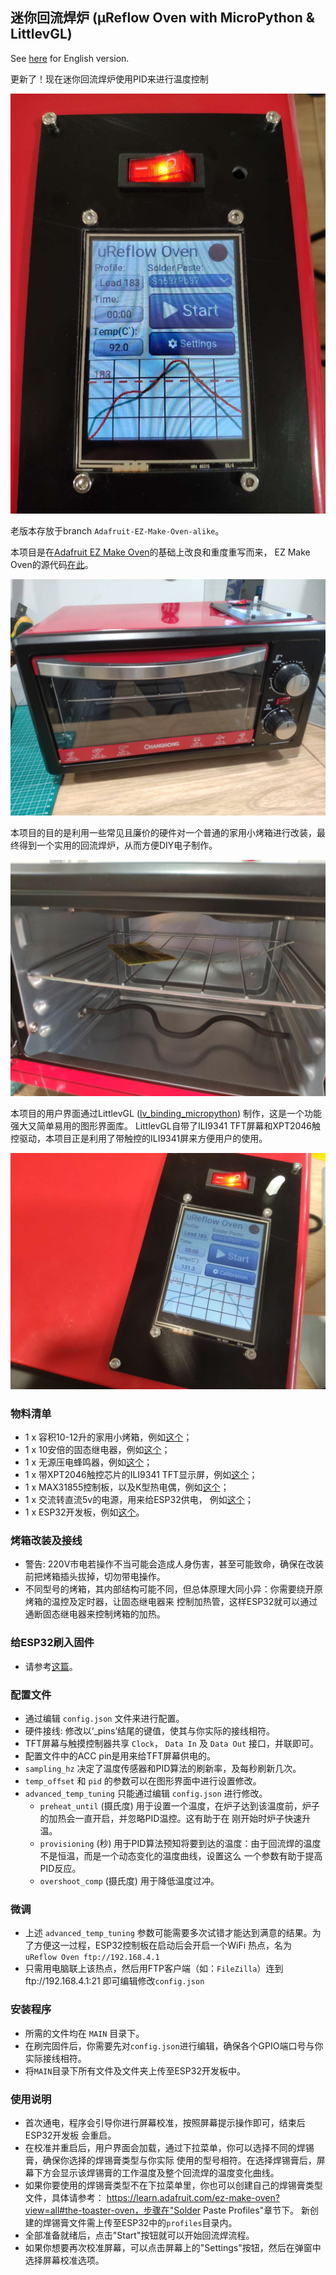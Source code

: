 ## 迷你回流焊炉 (μReflow Oven with MicroPython & LittlevGL)

See [here](./readme.md) for English version.

更新了！现在迷你回流焊炉使用PID来进行温度控制

![](./pic/pid.jpg)

老版本存放于branch ```Adafruit-EZ-Make-Oven-alike```。

本项目是在[Adafruit EZ Make Oven](https://learn.adafruit.com/ez-make-oven?view=all)的基础上改良和重度重写而来，
EZ Make Oven的源代码[在此](https://github.com/adafruit/Adafruit_Learning_System_Guides/tree/master/PyPortal_EZ_Make_Oven)。

![](./pic/overview.jpg)

本项目的目的是利用一些常见且廉价的硬件对一个普通的家用小烤箱进行改装，最终得到一个实用的回流焊炉，从而方便DIY电子制作。

![](./pic/internal.jpg)

本项目的用户界面通过LittlevGL ([lv_binding_micropython][lv]) 制作，这是一个功能强大又简单易用的图形界面库。
LittlevGL自带了ILI9341 TFT屏幕和XPT2046触控驱动，本项目正是利用了带触控的ILI9341屏来方便用户的使用。

![](./pic/screen.jpg)

### 物料清单
* 1 x 容积10-12升的家用小烤箱，例如[这个][oven]；
* 1 x 10安倍的固态继电器，例如[这个][ssr]；
* 1 x 无源压电蜂鸣器，例如[这个][buzzer]；
* 1 x 带XPT2046触控芯片的ILI9341 TFT显示屏，例如[这个][tft]；
* 1 x MAX31855控制板，以及K型热电偶，例如[这个][thermocouple]；
* 1 x 交流转直流5v的电源，用来给ESP32供电， 例如[这个][acdc]；
* 1 x ESP32开发板，例如[这个][esp32]。

### 烤箱改装及接线
* 警告: 220V市电若操作不当可能会造成人身伤害，甚至可能致命，确保在改装前把烤箱插头拔掉，切勿带电操作。
* 不同型号的烤箱，其内部结构可能不同，但总体原理大同小异：你需要绕开原烤箱的温控及定时器，让固态继电器来
控制加热管，这样ESP32就可以通过通断固态继电器来控制烤箱的加热。

### 给ESP32刷入固件
* 请参考[这篇](./FIRMWARE/readme.md)。

### 配置文件
* 通过编辑 ```config.json``` 文件来进行配置。
* 硬件接线: 修改以‘_pins’结尾的键值，使其与你实际的接线相符。
* TFT屏幕与触摸控制器共享 ```Clock```， ```Data In``` 及 ```Data Out``` 接口，并联即可。
* 配置文件中的ACC pin是用来给TFT屏幕供电的。
* ```sampling_hz``` 决定了温度传感器和PID算法的刷新率，及每秒刷新几次。
* ```temp_offset``` 和 ```pid``` 的参数可以在图形界面中进行设置修改。
* ```advanced_temp_tuning``` 只能通过编辑 ```config.json``` 进行修改。
    * ```preheat_until``` (摄氏度) 用于设置一个温度，在炉子达到该温度前，炉子的加热会一直开启，并忽略PID温控。这有助于在
    刚开始时炉子快速升温。
    * ```provisioning```  (秒) 用于PID算法预知将要到达的温度：由于回流焊的温度不是恒温，而是一个动态变化的温度曲线，设置这么
    一个参数有助于提高PID反应。
    * ```overshoot_comp``` (摄氏度) 用于降低温度过冲。
    
### 微调
* 上述 ```advanced_temp_tuning``` 参数可能需要多次试错才能达到满意的结果。为了方便这一过程，ESP32控制板在启动后会开启一个WiFi
 热点，名为 ```uReflow Oven ftp://192.168.4.1```
* 只需用电脑联上该热点，然后用FTP客户端（如：```FileZilla```）连到ftp://192.168.4.1:21 即可编辑修改```config.json```

### 安装程序
* 所需的文件均在 ```MAIN``` 目录下。
* 在刷完固件后，你需要先对```config.json```进行编辑，确保各个GPIO端口号与你实际接线相符。
* 将```MAIN```目录下所有文件及文件夹上传至ESP32开发板中。

### 使用说明
* 首次通电，程序会引导你进行屏幕校准，按照屏幕提示操作即可，结束后ESP32开发板
会重启。
* 在校准并重启后，用户界面会加载，通过下拉菜单，你可以选择不同的焊锡膏，确保你选择的焊锡膏类型与你实际
使用的型号相符。在选择焊锡膏后，屏幕下方会显示该焊锡膏的工作温度及整个回流焊的温度变化曲线。
* 如果你要使用的焊锡膏类型不在下拉菜单里，你也可以创建自己的焊锡膏类型文件，具体请参考：
https://learn.adafruit.com/ez-make-oven?view=all#the-toaster-oven，步骤在"Solder Paste Profiles"章节下。
新创建的焊锡膏文件需上传至ESP32中的```profiles```目录内。
* 全部准备就绪后，点击"Start"按钮就可以开始回流焊流程。
* 如果你想要再次校准屏幕，可以点击屏幕上的"Settings"按钮，然后在弹窗中选择屏幕校准选项。

[lv]:https://github.com/littlevgl/lv_binding_micropython
[oven]:https://www.aliexpress.com/item/4000151934943.html
[ssr]:https://www.aliexpress.com/item/4000083560440.html
[buzzer]:https://www.aliexpress.com/item/32808743801.html
[tft]:https://www.aliexpress.com/item/32960934541.html
[thermocouple]:https://www.aliexpress.com/item/32878757344.html
[acdc]:https://www.aliexpress.com/item/32821770958.html
[esp32]:https://www.aliexpress.com/item/32855652152.html